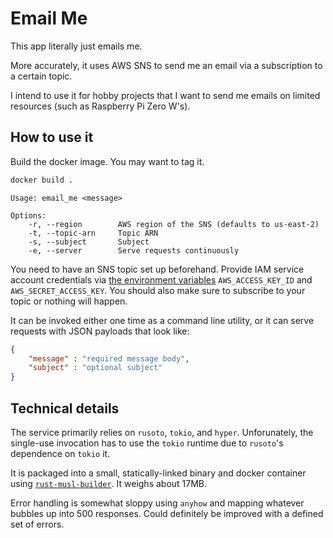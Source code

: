 # Email Me

This app literally just emails me. 

More accurately, it uses AWS SNS to send me
an email via a subscription to a certain topic. 

I intend to use it for hobby projects that
I want to send me emails on limited resources (such as Raspberry Pi Zero W's).

## How to use it

Build the docker image. You may want to tag it.

```sh
docker build .
```

```
Usage: email_me <message>

Options:
    -r, --region        AWS region of the SNS (defaults to us-east-2)
    -t, --topic-arn     Topic ARN
    -s, --subject       Subject
    -e, --server        Serve requests continuously
```

You need to have an SNS topic set up beforehand. Provide IAM service account
credentials via [the environment variables][rusoto-auth] `AWS_ACCESS_KEY_ID`
and `AWS_SECRET_ACCESS_KEY`. You should also make sure to subscribe to your
topic or nothing will happen.

[rusoto-auth]: https://rusoto.github.io/rusoto/rusoto_credential/struct.EnvironmentProvider.html

It can be invoked either one time as a command line utility, or it can serve 
requests with JSON payloads that 
look like:

```json
{
    "message" : "required message body",
    "subject" : "optional subject"
}
```


## Technical details

The service primarily relies on `rusoto`, `tokio`, and `hyper`. Unforunately,
the single-use invocation has to use the `tokio` runtime due to `rusoto`'s 
dependence on `tokio` it.

It is packaged into a small, statically-linked binary and docker container using
[`rust-musl-builder`](https://github.com/emk/rust-musl-builder). It weighs
about 17MB.

Error handling is somewhat sloppy using `anyhow` and mapping whatever bubbles
up into 500 responses. Could definitely be improved with a defined set of
errors.